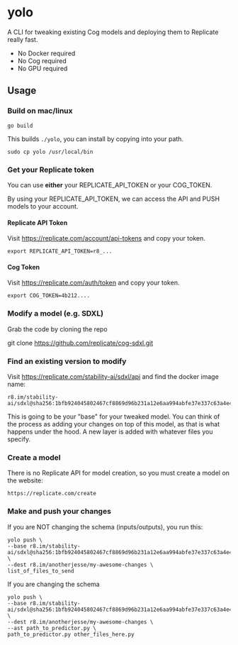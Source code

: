 # yolo

A CLI for tweaking existing Cog models and deploying them to Replicate really fast.

- No Docker required
- No Cog required
- No GPU required

## Usage

### Build on mac/linux

    go build

This builds `./yolo`, you can install by copying into your path.

    sudo cp yolo /usr/local/bin

### Get your Replicate token

You can use **either** your REPLICATE_API_TOKEN or your COG_TOKEN.

By using your REPLICATE_API_TOKEN, we can access the API and PUSH models to your account.

#### Replicate API Token

Visit https://replicate.com/account/api-tokens and copy your token.

    export REPLICATE_API_TOKEN=r8_...

#### Cog Token

Visit https://replicate.com/auth/token and copy your token.

    export COG_TOKEN=4b212....

### Modify a model (e.g. SDXL)

Grab the code by cloning the repo

   git clone https://github.com/replicate/cog-sdxl.git

### Find an existing version to modify

Visit https://replicate.com/stability-ai/sdxl/api and find the docker image name:

    r8.im/stability-ai/sdxl@sha256:1bfb924045802467cf8869d96b231a12e6aa994abfe37e337c63a4e49a8c6c41

This is going to be your "base" for your tweaked model.  You can think 
of the process as adding your changes on top of this model, as that is
what happens under the hood.  A new layer is added with whatever files
you specify.

### Create a model

There is no Replicate API for model creation, so you must create a model on the website:

    https://replicate.com/create

### Make and push your changes

If you are NOT changing the schema (inputs/outputs), you run this:

    yolo push \
    --base r8.im/stability-ai/sdxl@sha256:1bfb924045802467cf8869d96b231a12e6aa994abfe37e337c63a4e49a8c6c41 \
    --dest r8.im/anotherjesse/my-awesome-changes \
    list_of_files_to_send

If you are changing the schema

    yolo push \
    --base r8.im/stability-ai/sdxl@sha256:1bfb924045802467cf8869d96b231a12e6aa994abfe37e337c63a4e49a8c6c41 \
    --dest r8.im/anotherjesse/my-awesome-changes \
    --ast path_to_predictor.py \
    path_to_predictor.py other_files_here.py




